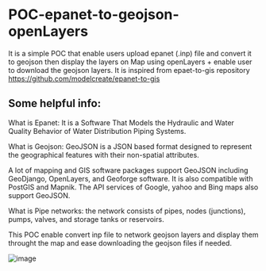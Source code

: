 # POC-epanet-to-geojson-openLayers
It is a simple POC that enable users upload epanet (.inp) file and convert it to geojson then display the layers on Map using openLayers + enable user to download the geojson layers. 
It is inspired from epaet-to-gis repository https://github.com/modelcreate/epanet-to-gis

## Some helpful info:

What is Epanet: It is a Software That Models the Hydraulic and Water Quality Behavior of Water Distribution Piping Systems.

What is Geojson: GeoJSON is a JSON based format designed to represent the geographical features with their non-spatial attributes.

A lot of mapping and GIS software packages support GeoJSON including GeoDjango, OpenLayers, and Geoforge software. It is also compatible with PostGIS and Mapnik. The API services of Google, yahoo and Bing maps also support GeoJSON.


What is Pipe networks: the network consists of pipes, nodes (junctions), pumps, valves, and storage tanks or reservoirs.

This POC enable convert inp file to network geojson layers and display them throught the map and ease downloading the geojson files if needed.

![image](https://user-images.githubusercontent.com/58145645/234270167-d85bedf4-4ca0-40a0-9d0b-316c3a8e93ad.png)
